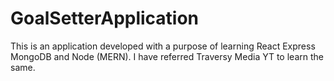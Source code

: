 # GoalSetterApplication
This is an application developed with a purpose of learning React Express MongoDB and Node (MERN). I have referred Traversy Media YT to learn the same.